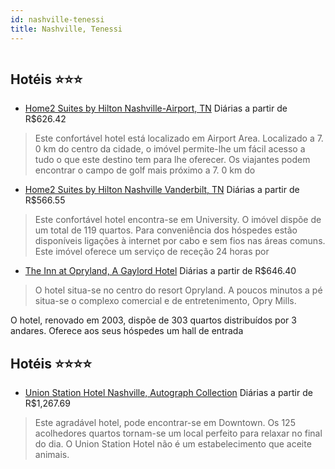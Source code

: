 ```yaml
---
id: nashville-tenessi
title: Nashville, Tenessi
---
```


<center><img src="http://photos.hotelbeds.com/giata/36/361533/361533a_hb_a_001.jpg" alt="" /></center>


## Hotéis ⭐️⭐️⭐️

-    [Home2 Suites by Hilton Nashville-Airport, TN](https://www.hurb.com/aud/https://www.hurb.com/hoteis/nashville/home2-suites-by-hilton-nashville-airport-tn-JNP-JP304507?cmp=18055) Diárias a partir de R$626.42
   > Este confortável hotel está localizado em Airport Area. Localizado a 7. 0 km do centro da cidade, o imóvel permite-lhe um fácil acesso a tudo o que este destino tem para lhe oferecer. Os viajantes podem encontrar o campo de golf mais próximo a 7. 0 km do 
-    [Home2 Suites by Hilton Nashville Vanderbilt, TN](https://www.hurb.com/aud/https://www.hurb.com/hoteis/nashville/home2-suites-by-hilton-nashville-vanderbilt-tn-JNP-JP113377?cmp=18055) Diárias a partir de R$566.55
   > Este confortável hotel encontra-se em University. O imóvel dispõe de um total de 119 quartos. Para conveniência dos hóspedes estão disponíveis ligações à internet por cabo e sem fios nas áreas comuns. Este imóvel oferece um serviço de receção 24 horas por
-    [The Inn at Opryland, A Gaylord Hotel](https://www.hurb.com/aud/https://www.hurb.com/hoteis/nashville/the-inn-at-opryland-a-gaylord-hotel-JNP-JP041127?cmp=18055) Diárias a partir de R$646.40
   > O hotel situa-se no centro do resort Opryland. A poucos minutos a pé situa-se o complexo comercial e de entretenimento, Opry Mills.

O hotel, renovado em 2003, dispõe de 303 quartos distribuídos por 3 andares. Oferece aos seus hóspedes um hall de entrada 

## Hotéis ⭐️⭐️⭐️⭐️

-    [Union Station Hotel Nashville, Autograph Collection](https://www.hurb.com/aud/https://www.hurb.com/hoteis/nashville/union-station-hotel-nashville-autograph-collection-JNP-JP746243?cmp=18055) Diárias a partir de R$1,267.69
   > Este agradável hotel, pode encontrar-se em Downtown. Os 125 acolhedores quartos tornam-se um local perfeito para relaxar no final do dia. O Union Station Hotel não é um estabelecimento que aceite animais. 
